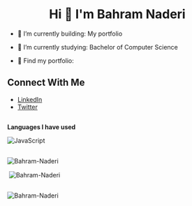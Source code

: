 

<h1 align="center">Hi 👋 I'm Bahram Naderi </h1>
<p align="center"> 



- 🎥 I’m currently building: My portfolio

- 🌱 I’m currently studying: Bachelor of Computer Science 

- 🎥 Find my portfolio: 


<p></p>

## Connect With Me
- [LinkedIn]()
- [Twitter]()

##

**Languages I have used**

![JavaScript](https://img.shields.io/badge/-JavaScript-000000?style=flat&logo=javascript)


##

<p align="">
<img align="center" src="https://komarev.com/ghpvc/?username=brm-n&label=Profile%20views&color=0e75b6&style=flat" alt="Bahram-Naderi" /> </p>
</p>

<p align="">&nbsp;<img align="center" src="https://github-readme-stats.vercel.app/api?username=brm-n&show_icons=true&locale=en" alt="Bahram-Naderi" /></p>

##

<p align=""><img align="center" src="https://github-readme-streak-stats.herokuapp.com/?user=brm-n&" alt="Bahram-Naderi" /></p>
</p>



